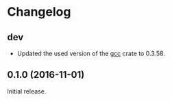 Changelog
=========

dev
---

* Updated the used version of the [gcc](https://crates.io/crates/gcc) crate to
  0.3.58.

0.1.0 (2016-11-01)
------------------

Initial release.
